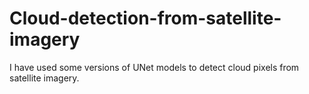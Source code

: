 # Cloud-detection-from-satellite-imagery
I have used some versions of UNet models to detect cloud pixels from satellite imagery.
